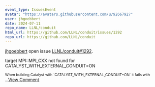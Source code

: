 ```yaml
---
event_type: IssuesEvent
avatar: "https://avatars.githubusercontent.com/u/9266792?"
user: jhgoebbert
date: 2024-07-11
repo_name: LLNL/conduit
html_url: https://github.com/LLNL/conduit/issues/1292
repo_url: https://github.com/LLNL/conduit
---
```


<a href='https://github.com/jhgoebbert' target='_blank'>jhgoebbert</a> open issue <a href='https://github.com/LLNL/conduit/issues/1292' target='_blank'>LLNL/conduit#1292</a>.

<p>target MPI::MPI_CXX not found for CATALYST_WITH_EXTERNAL_CONDUIT=ON</p><small>When building Catalyst with `CATALYST_WITH_EXTERNAL_CONDUIT=ON` it fails with...</small><a href='https://github.com/LLNL/conduit/issues/1292' target='_blank'>View Comment</a>
